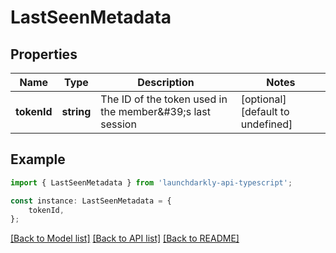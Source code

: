 # LastSeenMetadata


## Properties

Name | Type | Description | Notes
------------ | ------------- | ------------- | -------------
**tokenId** | **string** | The ID of the token used in the member\&#39;s last session | [optional] [default to undefined]

## Example

```typescript
import { LastSeenMetadata } from 'launchdarkly-api-typescript';

const instance: LastSeenMetadata = {
    tokenId,
};
```

[[Back to Model list]](../README.md#documentation-for-models) [[Back to API list]](../README.md#documentation-for-api-endpoints) [[Back to README]](../README.md)
